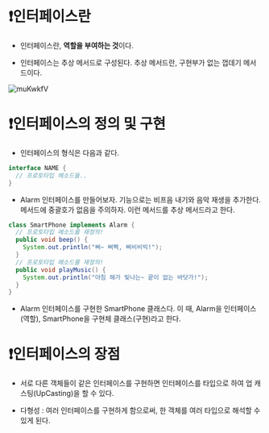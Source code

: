 # ❗인터페이스란

- 인터페이스란, **역할을 부여하는 것**이다.

- 인터페이스는 추상 메서드로 구성된다. 추상 메서드란, 구현부가 없는 껍데기 메서드이다.

![muKwkfV](https://github.com/dnwls16071/TIL/assets/106802375/ffe9387f-45e8-47cc-ada6-aa69d8de2a7f)

# ❗인터페이스의 정의 및 구현

- 인터페이스의 형식은 다음과 같다.

```java
interface NAME {
  // 프로토타입 메소드들..
}
```

- Alarm 인터페이스를 만들어보자. 기능으로는 비프음 내기와 음악 재생을 추가한다. 메서드에 중괄호가 없음을 주의하자. 이런 메서드를 추상 메서드라고 한다.

```java
class SmartPhone implements Alarm {
  // 프로토타입 메소드를 재정의!
  public void beep() {
    System.out.println("삐~ 삐삑, 삐비비빅!");
  }
  // 프로토타입 메소드를 재정의!
  public void playMusic() {
    System.out.println("아침 해가 빛나는~ 끝이 없는 바닷가!");
  }
}
```

- Alarm 인터페이스를 구현한 SmartPhone 클래스다. 이 때, Alarm을 인터페이스(역할), SmartPhone을 구현체 클래스(구현)라고 한다.

# ❗인터페이스의 장점

- 서로 다른 객체들이 같은 인터페이스를 구현하면 인터페이스를 타입으로 하여 업 캐스팅(UpCasting)을 할 수 있다.

- 다형성 : 여러 인터페이스를 구현하게 함으로써, 한 객체를 여러 타입으로 해석할 수 있게 된다.











